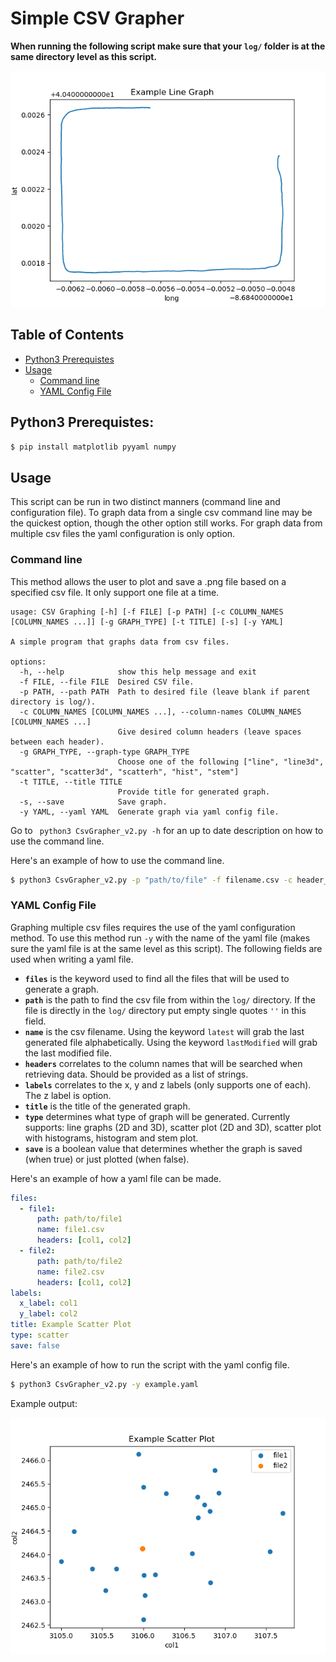 # Simple CSV Grapher 
**When running the following script make sure that your ```log/``` folder is at the same directory level as this script.**

![Example Line Graph](./example_plots/line.png)

## Table of Contents
- [Python3 Prerequistes](#python3-prerequistes)
- [Usage](#usage)
    - [Command line](#command-line)
    - [YAML Config File](#yaml-config-file)

## Python3 Prerequistes:
```bash
$ pip install matplotlib pyyaml numpy
```
## Usage
This script can be run in two distinct manners (command line and configuration file). To graph data from a single csv command line may be the quickest option, though the other option still works. For graph data from multiple csv files the yaml configuration is only option.  
### Command line
This method allows the user to plot and save a .png file based on a specified csv file. It only support one file at a time. 
```
usage: CSV Graphing [-h] [-f FILE] [-p PATH] [-c COLUMN_NAMES [COLUMN_NAMES ...]] [-g GRAPH_TYPE] [-t TITLE] [-s] [-y YAML]

A simple program that graphs data from csv files.

options:
  -h, --help            show this help message and exit
  -f FILE, --file FILE  Desired CSV file.
  -p PATH, --path PATH  Path to desired file (leave blank if parent directory is log/).
  -c COLUMN_NAMES [COLUMN_NAMES ...], --column-names COLUMN_NAMES [COLUMN_NAMES ...]
                        Give desired column headers (leave spaces between each header).
  -g GRAPH_TYPE, --graph-type GRAPH_TYPE
                        Choose one of the following ["line", "line3d", "scatter", "scatter3d", "scatterh", "hist", "stem"]
  -t TITLE, --title TITLE
                        Provide title for generated graph.
  -s, --save            Save graph.
  -y YAML, --yaml YAML  Generate graph via yaml config file.
```
Go to ``` python3 CsvGrapher_v2.py -h``` for an up to date description on how to use the command line. 

Here's an example of how to use the command line.
```bash
$ python3 CsvGrapher_v2.py -p "path/to/file" -f filename.csv -c header_1 header_2 -g "line" -t "Example Line Graph" -s
```
### YAML Config File
Graphing multiple csv files requires the use of the yaml configuration method. To use this method run ```-y``` with the name of the yaml file (makes sure the yaml file is at the same level as this script). The following fields are used when writing a yaml file.
- **```files```** is the keyword used to find all the files that will be used to generate a graph. 
- **```path```** is the path to find the csv file from within the ```log/``` directory. If the file is directly in the ```log/``` directory put empty single quotes ```''``` in this field.
- **```name```** is the csv filename. Using the keyword ```latest``` will grab the last generated file alphabetically. Using the keyword ```lastModified``` will grab the last modified file.  
- **```headers```** correlates to the column names that will be searched when retrieving data. Should be provided as a list of strings. 
- **```labels```** correlates to the x, y and z labels (only supports one of each). The z label is option.  
- **```title```** is the title of the generated graph. 
- **```type```** determines what type of graph will be generated. Currently supports: line graphs (2D and 3D), scatter plot (2D and 3D), scatter plot with histograms, histogram and stem plot.
- **```save```** is a boolean value that determines whether the graph is saved (when true) or just plotted (when false).

Here's an example of how a yaml file can be made.

```yaml
files:
  - file1:
      path: path/to/file1
      name: file1.csv
      headers: [col1, col2]
  - file2:
      path: path/to/file2
      name: file2.csv
      headers: [col1, col2]
labels:
  x_label: col1
  y_label: col2
title: Example Scatter Plot
type: scatter
save: false
```

Here's an example of how to run the script with the  yaml config file.
```bash
$ python3 CsvGrapher_v2.py -y example.yaml
``` 
Example output:

![Example Scatter Plot](./example_plots//scatter.png)